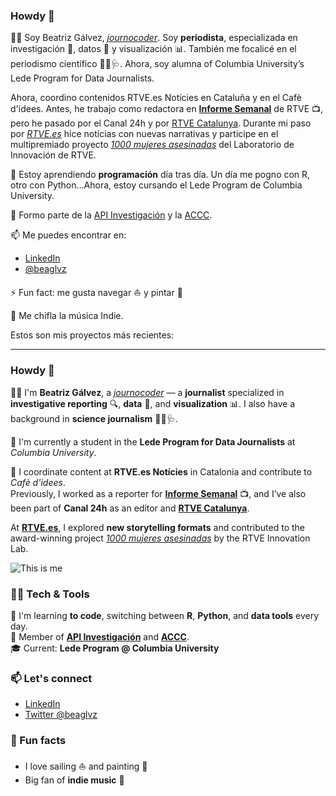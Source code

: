 ### Howdy 👋

:raising_hand_woman: Soy Beatriz Gálvez, [*journocoder*](https://journocoders.com/). Soy **periodista**, especializada en investigación :mag_right:, datos :1234: y visualización :bar_chart:. También me focalicé en el periodismo científico :dna::microscope::stethoscope:. Ahora, soy alumna of Columbia University’s Lede Program for Data Journalists. 

Ahora, coordino contenidos RTVE.es Notícies en Cataluña y en el Cafè d'idees. Antes, he trabajo como redactora en [**Informe Semanal**](https://www.rtve.es/alacarta/videos/informe-semanal/informe-semanal-carrera-vacunas/5666411/) de RTVE :tv:, pero he pasado por el Canal 24h y por [RTVE Catalunya](https://www.rtve.es/television/catalunya/noticies/). Durante mi paso por [*RTVE.es*](www.rtve.es/) hice noticias con nuevas narrativas y participe en el multipremiado proyecto [*1000 mujeres asesinadas*](https://lab.rtve.es/mil-mujeres-asesinadas/) del Laboratorio de Innovación de RTVE. 

[img2]: https://img2.rtve.es/i/?w=800&crop=no&o=no&i=1601550688297.jpg "This is me"

🌱 Estoy aprendiendo **programación** día tras día. Un día me pogno con R, otro con Python...Ahora, estoy cursando el Lede Program de Columbia University. 

👯 Formo parte de la [API Investigación](https://investigacionapi.com/) y la [ACCC](accc.cat). 

📫 Me puedes encontrar en: 

* [LinkedIn](https://www.linkedin.com/beatrizgalvezgarces/)
* [@beaglvz](https://twitter.com/beaglvz?lang=es)

⚡ Fun fact: me gusta navegar :sailboat: y pintar :art:

:musical_note: Me chifla la música Indie. 
 
 Estos son mis proyectos más recientes: 

<!--
**journadata/journadata** is a ✨ _special_ ✨ repository because its `README.md` (this file) appears on your GitHub profile.

-->

-----------------------------------------------------------

### Howdy 👋

🙋‍♀️ I'm **Beatriz Gálvez**, a [*journocoder*](https://journocoders.com/) — a **journalist** specialized in **investigative reporting** 🔍, **data** 🔢, and **visualization** 📊. I also have a background in **science journalism** 🧬🔬🩺.  

🧠 I'm currently a student in the **Lede Program for Data Journalists** at *Columbia University*.


📰 I coordinate content at **RTVE.es Notícies** in Catalonia and contribute to *Cafè d'idees*.  
Previously, I worked as a reporter for [**Informe Semanal**](https://www.rtve.es/alacarta/videos/informe-semanal/informe-semanal-carrera-vacunas/5666411/) 📺, and I’ve also been part of **Canal 24h** as an editor and [**RTVE Catalunya**](https://www.rtve.es/television/catalunya/noticies/).  

At [**RTVE.es**](https://www.rtve.es/), I explored **new storytelling formats** and contributed to the award-winning project [*1000 mujeres asesinadas*](https://lab.rtve.es/mil-mujeres-asesinadas/) by the RTVE Innovation Lab.  

![This is me](https://img2.rtve.es/i/?w=800&crop=no&o=no&i=1601550688297.jpg)


### 👩‍💻 Tech & Tools

🌱 I'm learning **to code**, switching between **R**, **Python**, and **data tools** every day.  
👯 Member of [**API Investigación**](https://investigacionapi.com/) and [**ACCC**](https://www.accc.cat/).  
🎓 Current: **Lede Program @ Columbia University**


### 📫 Let's connect

- [LinkedIn](https://www.linkedin.com/beatrizgalvezgarces/)
- [Twitter @beaglvz](https://twitter.com/beaglvz?lang=es)


### 🎨 Fun facts

- I love sailing ⛵ and painting 🎨  
- Big fan of **indie music** 🎵

